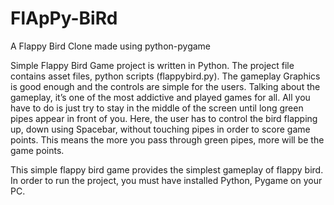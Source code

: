 # FlApPy-BiRd


A Flappy Bird Clone made using python-pygame


Simple Flappy Bird Game project is written in Python. The project file contains asset files, python scripts (flappybird.py). The gameplay Graphics is good enough and the controls are simple for the users. Talking about the gameplay, it’s one of the most addictive and played games for all. All you have to do is just try to stay in the middle of the screen until long green pipes appear in front of you. Here, the user has to control the bird flapping up, down using Spacebar, without touching pipes in order to score game points. This means the more you pass through green pipes, more will be the game points.

This simple flappy bird game provides the simplest gameplay of flappy bird. In order to run the project, you must have installed Python, Pygame on your PC.
